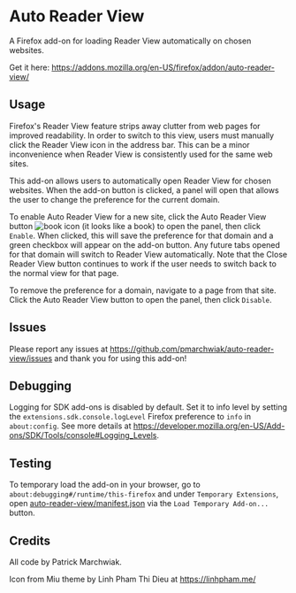 # Auto Reader View

A Firefox add-on for loading Reader View automatically on chosen websites.

Get it here: https://addons.mozilla.org/en-US/firefox/addon/auto-reader-view/

## Usage

Firefox's Reader View feature strips away clutter from web pages for improved readability. In order to switch to this view, users must manually click the Reader View icon in the address bar. This can be a minor inconvenience when Reader View is consistently used for the same web sites.

This add-on allows users to automatically open Reader View for chosen websites. When the add-on button is clicked, a panel will open that allows the user to change the preference for the current domain.

To enable Auto Reader View for a new site, click the Auto Reader View button ![book icon](auto-reader-view/icons/miu-book-icon-32.png) (it looks like a book) to open the panel, then click `Enable`. When clicked, this will save the preference for that domain and a green checkbox will appear on the add-on button. Any future tabs opened for that domain will switch to Reader View automatically. Note that the Close Reader View button continues to work if the user needs to switch back to the normal view for that page.

To remove the preference for a domain, navigate to a page from that site. Click the Auto Reader View button to open the panel, then click `Disable`.

## Issues

Please report any issues at https://github.com/pmarchwiak/auto-reader-view/issues and thank you for using this add-on!

## Debugging

Logging for SDK add-ons is disabled by default. Set it to info level by setting the `extensions.sdk.console.logLevel` Firefox preference to `info` in `about:config`. See more details at https://developer.mozilla.org/en-US/Add-ons/SDK/Tools/console#Logging_Levels.

## Testing

To temporary load the add-on in your browser, go to `about:debugging#/runtime/this-firefox` and under `Temporary Extensions`, open [auto-reader-view/manifest.json](auto-reader-view/manifest.json) via the `Load Temporary Add-on...` button.

## Credits

All code by Patrick Marchwiak.

Icon from Miu theme by Linh Pham Thi Dieu at https://linhpham.me/
